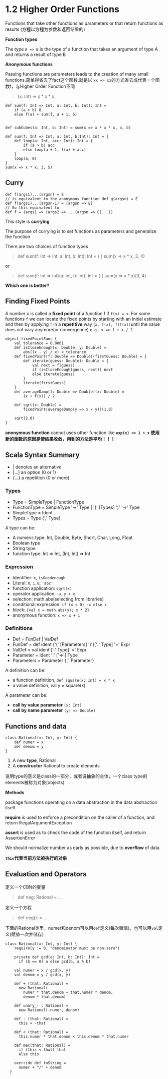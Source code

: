 1.2 Higher Order Functions
===

Functions that take other functions as parameters or that return functions as results (方程以方程为参数和返回结果的)

**Function types** 

The type `A => B` is the type of a function that takes an argument of type A and returns a result of type B

**Anonymous functions**

Passing functions are parameters leads to the creation of many small functions.简单得省去了fact这个函数.就是以 `xx => xx`的方式省去或代表一个函数f，与Higher Order Function不同

> (x: Int) => x * x * x

    def sum(f: Int => Int, a: Int, b: Int): Int =
        if (a > b) 0
        else f(a) + sum(f, a + 1, b)
        

    def subCubes(a: Int, b: Int) = sum(x => x * x * x, a, b)
    
    def sum(f: Int => Int, a: Int, b:Int): Int = {
        def loop(a: Int, acc: Int): Int = {
            if (a > b) acc
            else loop(a + 1, f(a) + acc)
        }
        loop(a, 0)
    }
    sum(x => x * x, 3, 5)

## Curry

    def f(args1)...(argsn) = E
    // is equivalent to the anonymous function def g(argsn) = E
    def f(args1)...(argsn-1) = (argsn => E)
    // So this equivalent to
    def f = (args1 => (args2 => ...(argsn => E)...))

This style is **currying**

The purpose of currying is to set functions as parameters and generalize the function

There are two choices of function types

> def sum(f: Int => Int, a: Int, b: Int): Int = { }
> sum(x => x * x, 3, 4)

or

> def sum(f: Int => Int)(a: Int, b: Int): Int = { }
> sum(x => x * x)(3, 4)

**Which one is better?**

## Finding Fixed Points

A number x is called a **fixed point** of a function f if `f(x) = x`. For some functions `f` we can locate the fixed points by starting with an initial estimate and then by applying `f` in a **repetitive** way (`x, f(x), f(f(x))`until the value does not vary anymore(or convergence) `e.g. x => 1 + x / 2`

    object fixedPointFunc {
        val tolerance = 0.0001
        def isCloseEnough(x: Double, y: Double) = 
            abs((x - y) / x) < tolerance
        def fixedPoint(f: Double => Double)(firstGuess: Double) = {
            def iterate(guess: Double): Double = {
                val next = f(guess)
                if (isCloseEnough(guess, next)) next
                else iterate(guess)
            }
            iterate(firstGuess)
        }
        def averageDamp(f: Double => Double)(x: Double) = 
            (x + f(x)) / 2
        
        def sqrt(x: Double) =
            fixedPoint(averageDamp(y => x / y))(1.0)
            
        sqrt(2.0)
    }
    
**anonymous function** cannot uses other function like **`exp(x) => 1 + x`**
**使用新的函数的原因是使结果收敛，用到的方法是平均！！！**

## Scala Syntax Summary

* | denotes an alternative
* [...] an option (0 or 1)
* {...} a repetition (0 or more)


### Types

* Type = SimpleType | FunctionType
* FunctionType = SimpleType '=>' Type | '(' [Types] ')' '=>' Type
* SimpleType = Ident
* Types = Type {',' Type}

A type can be:

* A numeric type: Int, Double, Byte, Short, Char, Long, Float
* Boolean type
* String type
* function type: Int => Int, (Int, Int) => Int

### Expression

* Identifier: `x`, `isGoodenough`
* Literal: `0`, `1.0`, `'abc'`
* function application: `sqrt(x)`
* operator application: `-x`, `y + x`
* selection: math.abs(selecting from libraries)
* conditional expression: `if (x < 0) -x else x`
* block: `{val x = math.abs(y); x * 2}`
* anonymous function: `x => x + 1`


### Definitions

* Def = FunDef | ValDef
* FunDef = def ident {'(' [Parameters] ')'}[':' Type] '=' Expr
* ValDef = val ident [':' Type] '=' Expr
* Parameter = ident ':' ['=>'] Type
* Parameters = Parameter {',' Parameter}

A definition can be:

* a function definition, `def square(x: Int) = x * x`
* a value definition, val y = square(x)

A parameter can be:

* **call by value parameter** `(x: Int)`
* **call by name parameter** `(y: => Double)`


## Functions and data

    class Rational(x: Int, y: Int) {
        def numer = x
        def denom = y
    }
    
1. A new **type**, Rational
2. A **constructor** Rational to create elements 

说明type的意义是class的一部分，或者说抽象的主体，一个class type的elements被称为对象(objects)

**Methods**

package functions operating on a data abstraction in the data abstraction itself.

**require** is used to enforce a precondition on the caller of a function, and return IllegalArgumentException

**assert** is used as to check the code of the function itself, and return AssertionError

We should normalize number as early as possible, due to **overflow** of data

**`this`代表当前方法被执行的对象**

## Evaluation and Operators

定义一个CBN的变量
> def neg: Rational = ...

定义一个方程
> def neg(): = ... 

下面的Rational类里，numer和denom可以用`def`定义(每次赋值)，也可以用`val`定义(赋值一次并储存)

    class Rational(x: Int, y: Int) {
        require(y != 0, "denominator must be non-zero")
    
        private def gcd(a: Int, b: Int): Int =
          if (b == 0) a else gcd(b, a % b)
    
        val numer = x / gcd(x, y)
        val denom = y / gcd(x, y)
    
        def + (that: Rational) =
          new Rational(
            numer * that.denom + that.numer * denom,
            denom * that.denom)
    
        def unary_- : Rational =
          new Rational(-numer, denom)
    
        def - (that: Rational) =
          this + -that
    
        def < (that: Rational) =
          this.numer * that.denom < this.denom * that.numer
    
        def max(that: Rational) =
          if (this < that) that
          else this
    
        override def toString =
          numer + "/" + denom
      }
